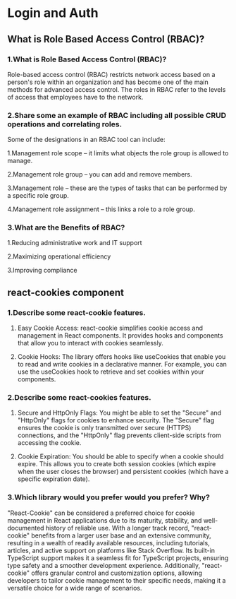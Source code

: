 # Login  and  Auth

## What is Role Based Access Control (RBAC)?

### 1.What is Role Based Access Control (RBAC)?

Role-based access control (RBAC) restricts network access based on a person's role within an organization and has become one of the main methods for advanced access control. The roles in RBAC refer to the levels of access that employees have to the network.

### 2.Share some an example of RBAC including all possible CRUD operations and correlating roles.

Some of the designations in an RBAC tool can include:

1.Management role scope – it limits what objects the role group is allowed to manage.

2.Management role group – you can add and remove members.

3.Management role – these are the types of tasks that can be performed by a specific role group.

4.Management role assignment – this links a role to a role group.

### 3.What are the Benefits of RBAC?

1.Reducing administrative work and IT support

2.Maximizing operational efficiency

3.Improving compliance

## react-cookies component

### 1.Describe some react-cookie features.

1. Easy Cookie Access: react-cookie simplifies cookie access and management in React components. It provides hooks and components that allow you to interact with cookies seamlessly.

2. Cookie Hooks: The library offers hooks like useCookies that enable you to read and write cookies in a declarative manner. For example, you can use the useCookies hook to retrieve and set cookies within your components.

### 2.Describe some react-cookies features.

1. Secure and HttpOnly Flags: You might be able to set the "Secure" and "HttpOnly" flags for cookies to enhance security. The "Secure" flag ensures the cookie is only transmitted over secure (HTTPS) connections, and the "HttpOnly" flag prevents client-side scripts from accessing the cookie.

2. Cookie Expiration: You should be able to specify when a cookie should expire. This allows you to create both session cookies (which expire when the user closes the browser) and persistent cookies (which have a specific expiration date).

### 3.Which library would you prefer would you prefer? Why?

"React-Cookie" can be considered a preferred choice for cookie management in React applications due to its maturity, stability, and well-documented history of reliable use. With a longer track record, "react-cookie" benefits from a larger user base and an extensive community, resulting in a wealth of readily available resources, including tutorials, articles, and active support on platforms like Stack Overflow. Its built-in TypeScript support makes it a seamless fit for TypeScript projects, ensuring type safety and a smoother development experience. Additionally, "react-cookie" offers granular control and customization options, allowing developers to tailor cookie management to their specific needs, making it a versatile choice for a wide range of scenarios.